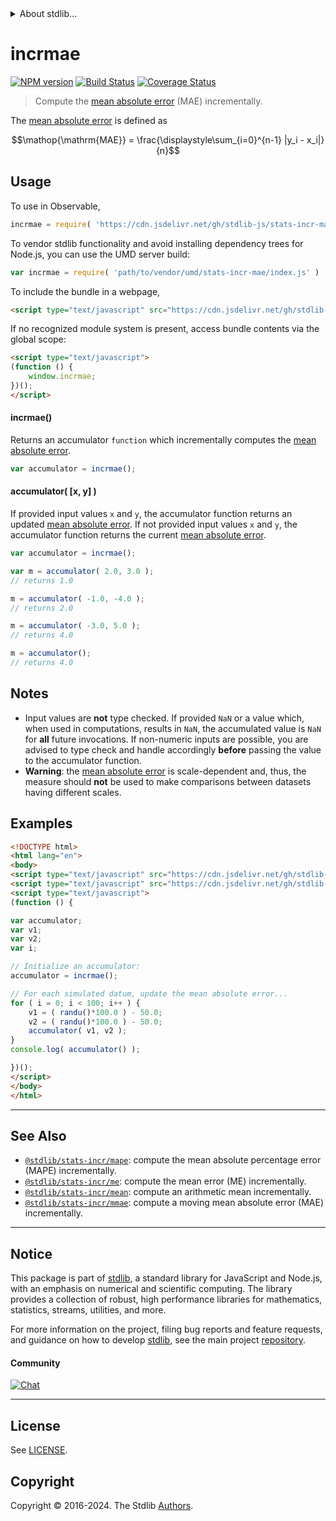 <!--

@license Apache-2.0

Copyright (c) 2018 The Stdlib Authors.

Licensed under the Apache License, Version 2.0 (the "License");
you may not use this file except in compliance with the License.
You may obtain a copy of the License at

   http://www.apache.org/licenses/LICENSE-2.0

Unless required by applicable law or agreed to in writing, software
distributed under the License is distributed on an "AS IS" BASIS,
WITHOUT WARRANTIES OR CONDITIONS OF ANY KIND, either express or implied.
See the License for the specific language governing permissions and
limitations under the License.

-->


<details>
  <summary>
    About stdlib...
  </summary>
  <p>We believe in a future in which the web is a preferred environment for numerical computation. To help realize this future, we've built stdlib. stdlib is a standard library, with an emphasis on numerical and scientific computation, written in JavaScript (and C) for execution in browsers and in Node.js.</p>
  <p>The library is fully decomposable, being architected in such a way that you can swap out and mix and match APIs and functionality to cater to your exact preferences and use cases.</p>
  <p>When you use stdlib, you can be absolutely certain that you are using the most thorough, rigorous, well-written, studied, documented, tested, measured, and high-quality code out there.</p>
  <p>To join us in bringing numerical computing to the web, get started by checking us out on <a href="https://github.com/stdlib-js/stdlib">GitHub</a>, and please consider <a href="https://opencollective.com/stdlib">financially supporting stdlib</a>. We greatly appreciate your continued support!</p>
</details>

# incrmae

[![NPM version][npm-image]][npm-url] [![Build Status][test-image]][test-url] [![Coverage Status][coverage-image]][coverage-url] <!-- [![dependencies][dependencies-image]][dependencies-url] -->

> Compute the [mean absolute error][mean-absolute-error] (MAE) incrementally.

<section class="intro">

The [mean absolute error][mean-absolute-error] is defined as

<!-- <equation class="equation" label="eq:mean_absolute_error" align="center" raw="\operatorname{MAE}  = \frac{\displaystyle\sum_{i=0}^{n-1} |y_i - x_i|}{n}" alt="Equation for the mean absolute error."> -->

```math
\mathop{\mathrm{MAE}}  = \frac{\displaystyle\sum_{i=0}^{n-1} |y_i - x_i|}{n}
```

<!-- <div class="equation" align="center" data-raw-text="\operatorname{MAE}  = \frac{\displaystyle\sum_{i=0}^{n-1} |y_i - x_i|}{n}" data-equation="eq:mean_absolute_error">
    <img src="https://cdn.jsdelivr.net/gh/stdlib-js/stdlib@49d8cabda84033d55d7b8069f19ee3dd8b8d1496/lib/node_modules/@stdlib/stats/incr/mae/docs/img/equation_mean_absolute_error.svg" alt="Equation for the mean absolute error.">
    <br>
</div> -->

<!-- </equation> -->

</section>

<!-- /.intro -->



<section class="usage">

## Usage

To use in Observable,

```javascript
incrmae = require( 'https://cdn.jsdelivr.net/gh/stdlib-js/stats-incr-mae@v0.2.0-umd/browser.js' )
```

To vendor stdlib functionality and avoid installing dependency trees for Node.js, you can use the UMD server build:

```javascript
var incrmae = require( 'path/to/vendor/umd/stats-incr-mae/index.js' )
```

To include the bundle in a webpage,

```html
<script type="text/javascript" src="https://cdn.jsdelivr.net/gh/stdlib-js/stats-incr-mae@v0.2.0-umd/browser.js"></script>
```

If no recognized module system is present, access bundle contents via the global scope:

```html
<script type="text/javascript">
(function () {
    window.incrmae;
})();
</script>
```

#### incrmae()

Returns an accumulator `function` which incrementally computes the [mean absolute error][mean-absolute-error].

```javascript
var accumulator = incrmae();
```

#### accumulator( \[x, y] )

If provided input values `x` and `y`, the accumulator function returns an updated [mean absolute error][mean-absolute-error]. If not provided input values `x` and `y`, the accumulator function returns the current [mean absolute error][mean-absolute-error].

```javascript
var accumulator = incrmae();

var m = accumulator( 2.0, 3.0 );
// returns 1.0

m = accumulator( -1.0, -4.0 );
// returns 2.0

m = accumulator( -3.0, 5.0 );
// returns 4.0

m = accumulator();
// returns 4.0
```

</section>

<!-- /.usage -->

<section class="notes">

## Notes

-   Input values are **not** type checked. If provided `NaN` or a value which, when used in computations, results in `NaN`, the accumulated value is `NaN` for **all** future invocations. If non-numeric inputs are possible, you are advised to type check and handle accordingly **before** passing the value to the accumulator function.
-   **Warning**: the [mean absolute error][mean-absolute-error] is scale-dependent and, thus, the measure should **not** be used to make comparisons between datasets having different scales.

</section>

<!-- /.notes -->

<section class="examples">

## Examples

<!-- eslint no-undef: "error" -->

```html
<!DOCTYPE html>
<html lang="en">
<body>
<script type="text/javascript" src="https://cdn.jsdelivr.net/gh/stdlib-js/random-base-randu@umd/browser.js"></script>
<script type="text/javascript" src="https://cdn.jsdelivr.net/gh/stdlib-js/stats-incr-mae@v0.2.0-umd/browser.js"></script>
<script type="text/javascript">
(function () {

var accumulator;
var v1;
var v2;
var i;

// Initialize an accumulator:
accumulator = incrmae();

// For each simulated datum, update the mean absolute error...
for ( i = 0; i < 100; i++ ) {
    v1 = ( randu()*100.0 ) - 50.0;
    v2 = ( randu()*100.0 ) - 50.0;
    accumulator( v1, v2 );
}
console.log( accumulator() );

})();
</script>
</body>
</html>
```

</section>

<!-- /.examples -->

<!-- Section for related `stdlib` packages. Do not manually edit this section, as it is automatically populated. -->

<section class="related">

* * *

## See Also

-   <span class="package-name">[`@stdlib/stats-incr/mape`][@stdlib/stats/incr/mape]</span><span class="delimiter">: </span><span class="description">compute the mean absolute percentage error (MAPE) incrementally.</span>
-   <span class="package-name">[`@stdlib/stats-incr/me`][@stdlib/stats/incr/me]</span><span class="delimiter">: </span><span class="description">compute the mean error (ME) incrementally.</span>
-   <span class="package-name">[`@stdlib/stats-incr/mean`][@stdlib/stats/incr/mean]</span><span class="delimiter">: </span><span class="description">compute an arithmetic mean incrementally.</span>
-   <span class="package-name">[`@stdlib/stats-incr/mmae`][@stdlib/stats/incr/mmae]</span><span class="delimiter">: </span><span class="description">compute a moving mean absolute error (MAE) incrementally.</span>

</section>

<!-- /.related -->

<!-- Section for all links. Make sure to keep an empty line after the `section` element and another before the `/section` close. -->


<section class="main-repo" >

* * *

## Notice

This package is part of [stdlib][stdlib], a standard library for JavaScript and Node.js, with an emphasis on numerical and scientific computing. The library provides a collection of robust, high performance libraries for mathematics, statistics, streams, utilities, and more.

For more information on the project, filing bug reports and feature requests, and guidance on how to develop [stdlib][stdlib], see the main project [repository][stdlib].

#### Community

[![Chat][chat-image]][chat-url]

---

## License

See [LICENSE][stdlib-license].


## Copyright

Copyright &copy; 2016-2024. The Stdlib [Authors][stdlib-authors].

</section>

<!-- /.stdlib -->

<!-- Section for all links. Make sure to keep an empty line after the `section` element and another before the `/section` close. -->

<section class="links">

[npm-image]: http://img.shields.io/npm/v/@stdlib/stats-incr-mae.svg
[npm-url]: https://npmjs.org/package/@stdlib/stats-incr-mae

[test-image]: https://github.com/stdlib-js/stats-incr-mae/actions/workflows/test.yml/badge.svg?branch=v0.2.0
[test-url]: https://github.com/stdlib-js/stats-incr-mae/actions/workflows/test.yml?query=branch:v0.2.0

[coverage-image]: https://img.shields.io/codecov/c/github/stdlib-js/stats-incr-mae/main.svg
[coverage-url]: https://codecov.io/github/stdlib-js/stats-incr-mae?branch=main

<!--

[dependencies-image]: https://img.shields.io/david/stdlib-js/stats-incr-mae.svg
[dependencies-url]: https://david-dm.org/stdlib-js/stats-incr-mae/main

-->

[chat-image]: https://img.shields.io/gitter/room/stdlib-js/stdlib.svg
[chat-url]: https://app.gitter.im/#/room/#stdlib-js_stdlib:gitter.im

[stdlib]: https://github.com/stdlib-js/stdlib

[stdlib-authors]: https://github.com/stdlib-js/stdlib/graphs/contributors

[umd]: https://github.com/umdjs/umd
[es-module]: https://developer.mozilla.org/en-US/docs/Web/JavaScript/Guide/Modules

[deno-url]: https://github.com/stdlib-js/stats-incr-mae/tree/deno
[deno-readme]: https://github.com/stdlib-js/stats-incr-mae/blob/deno/README.md
[umd-url]: https://github.com/stdlib-js/stats-incr-mae/tree/umd
[umd-readme]: https://github.com/stdlib-js/stats-incr-mae/blob/umd/README.md
[esm-url]: https://github.com/stdlib-js/stats-incr-mae/tree/esm
[esm-readme]: https://github.com/stdlib-js/stats-incr-mae/blob/esm/README.md
[branches-url]: https://github.com/stdlib-js/stats-incr-mae/blob/main/branches.md

[stdlib-license]: https://raw.githubusercontent.com/stdlib-js/stats-incr-mae/main/LICENSE

[mean-absolute-error]: https://en.wikipedia.org/wiki/Mean_absolute_error

<!-- <related-links> -->

[@stdlib/stats/incr/mape]: https://github.com/stdlib-js/stats-incr-mape/tree/umd

[@stdlib/stats/incr/me]: https://github.com/stdlib-js/stats-incr-me/tree/umd

[@stdlib/stats/incr/mean]: https://github.com/stdlib-js/stats-incr-mean/tree/umd

[@stdlib/stats/incr/mmae]: https://github.com/stdlib-js/stats-incr-mmae/tree/umd

<!-- </related-links> -->

</section>

<!-- /.links -->
